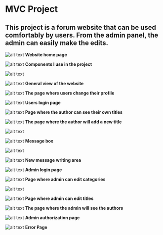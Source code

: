 
   # MVC Project
 ## This project is a forum website that can be used comfortably by users. From the admin panel, the admin can easily make the edits.
 
 
![alt text](https://imagizer.imageshack.com/img922/7316/CxEI7B.png)
**Website home page**

![alt text](https://imagizer.imageshack.com/img923/1426/Uy9BXm.png)
**Components I use in the project**

![alt text](https://imagizer.imageshack.com/img924/9079/jPxYDT.png)

![alt text](https://imagizer.imageshack.com/img922/3578/MRNPNz.png)
**General view of the website**

![alt text](https://imagizer.imageshack.com/img924/2884/4FRHdO.png)
**The page where users change their profile**

![alt text](https://imagizer.imageshack.com/img922/6465/IXbYEq.png)
**Users login page**

![alt text](https://imagizer.imageshack.com/img924/7841/uqP3jT.png)
**Page where the author can see their own titles**

![alt text](https://imagizer.imageshack.com/img922/435/fHaIVK.png)
**The page where the author will add a new title**

![alt text](https://imagizer.imageshack.com/img922/1800/OfzF8B.png)

![alt text](https://imagizer.imageshack.com/img923/5397/u9dwtU.png)
**Message box**

![alt text](https://imagizer.imageshack.com/img923/7814/M2Z6da.png)

![alt text](https://imagizer.imageshack.com/img924/4857/HNZOBe.png)
**New message writing area**

![alt text](https://imagizer.imageshack.com/img922/1126/WQj5Wx.png)
**Admin login page**

![alt text](https://imagizer.imageshack.com/img924/92/QmGvOP.png)
**Page where admin can edit categories**

![alt text](https://imagizer.imageshack.com/img923/2218/vwR0ax.png)

![alt text](https://imagizer.imageshack.com/img922/2879/7mHg3r.png)
**Page where admin can edit titles**

![alt text](https://imagizer.imageshack.com/img924/3751/FnnblP.png)
**The page where the admin will see the authors**

![alt text](https://imagizer.imageshack.com/img923/9974/HRhWUA.png)
**Admin authorization page**

![alt text](https://imagizer.imageshack.com/img923/4133/j6anXB.png)
**Error Page**
